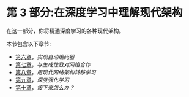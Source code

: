 <title>Section 3: Understanding Modern Architectures in Deep Learning</title> <link rel="stylesheet" href="css/style.css" type="text/css"> 

# 第 3 部分:在深度学习中理解现代架构

在这一部分，你将精通深度学习的各种现代架构。

本节包含以下章节:

*   [第六章](47d15d5b-3dde-49cb-b2cd-24f199ec4753.xhtml)，*实现自动编码器*
*   [第七章](9ba9e234-dd60-4707-8083-32fe7351f2b9.xhtml)，*与生成性敌对网络合作*
*   [第八章](aeec9e18-7c1d-4ae2-b362-ea7a9d94dd22.xhtml)，*用现代网络架构转移学习*
*   [第九章](3db20151-9d56-49f9-83d3-d81066f7cdc3.xhtml)，*深度强化学习*
*   [第十章](b4a356f9-e32d-4eda-ad5d-2457bc066ed5.xhtml)，*接下来怎么办？*